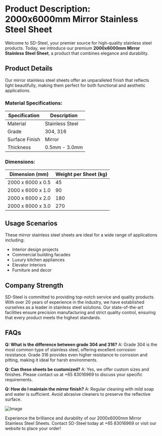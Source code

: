 # Product Description: 2000x6000mm Mirror Stainless Steel Sheet

Welcome to SD-Steel, your premier source for high-quality stainless steel products. Today, we introduce our premium **2000x6000mm Mirror Stainless Steel Sheet**, a product that combines elegance and durability. 

## Product Details
Our mirror stainless steel sheets offer an unparalleled finish that reflects light beautifully, making them perfect for both functional and aesthetic applications.

### Material Specifications:
| Specification | Description |
| --- | --- |
| Material | Stainless Steel |
| Grade | 304, 316 |
| Surface Finish | Mirror |
| Thickness | 0.5mm - 3.0mm |

### Dimensions:
| Dimension (mm) | Weight per Sheet (kg) |
| --- | --- |
| 2000 x 6000 x 0.5 | 45 |
| 2000 x 6000 x 1.0 | 90 |
| 2000 x 6000 x 2.0 | 180 |
| 2000 x 6000 x 3.0 | 270 |

## Usage Scenarios
These mirror stainless steel sheets are ideal for a wide range of applications including:
- Interior design projects
- Commercial building facades
- Luxury kitchen appliances
- Elevator interiors
- Furniture and decor

## Company Strength
SD-Steel is committed to providing top-notch service and quality products. With over 20 years of experience in the industry, we have established ourselves as a leader in stainless steel solutions. Our state-of-the-art facilities ensure precision manufacturing and strict quality control, ensuring that every product meets the highest standards.

## FAQs
**Q: What is the difference between grade 304 and 316?**
A: Grade 304 is the most common type of stainless steel, offering excellent corrosion resistance. Grade 316 provides even higher resistance to corrosion and pitting, making it ideal for harsh environments.

**Q: Can these sheets be customized?**
A: Yes, we offer custom sizes and finishes. Please contact us at +65 83016969 to discuss your specific requirements.

**Q: How do I maintain the mirror finish?**
A: Regular cleaning with mild soap and water is sufficient. Avoid abrasive cleaners to preserve the reflective surface.

![Image](https://github.com/user-attachments/assets/2567258e-e124-4816-932d-1809bd27ef0b)

Experience the brilliance and durability of our 2000x6000mm Mirror Stainless Steel Sheets. Contact SD-Steel today at +65 83016969 or visit our website to place your order!